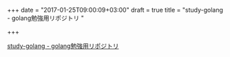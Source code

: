 +++
date = "2017-01-25T09:00:09+03:00"
draft = true
title = "study-golang - golang勉強用リポジトリ "

+++

<p><a href="https://t.co/aFQuyZ701s">study-golang - golang勉強用リポジトリ </a></p>
